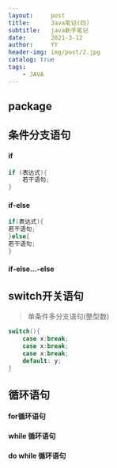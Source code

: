 ```yaml
---
layout:     post
title:      Java笔记(四)
subtitle:   java新手笔记
date:       2021-3-12
author:     YY
header-img: img/post/2.jpg
catalog: true
tags:
    - JAVA
---
```

## package

## 条件分支语句
#### if
```java
if (表达式){
    若干语句;
}
```
#### if-else
```java
if(表达式){
若干语句;
}else{
若干语句;
}
```
#### if-else...-else

## switch开关语句
> 单条件多分支语句(整型数)

```java
switch(){
    case x:break;
    case x:break;
    case x:break;
    default: y;
}
```

## 循环语句
#### for循环语句
#### while 循环语句
#### do while 循环语句
